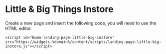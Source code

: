 # Little & Big Things Instore

Create a new page and insert the following code, you will need to use the HTML editor.

```
<script id="humm-landing-page-little-big-instore" src="https://widgets.%domain%/content/scripts/landing-page-little-big-instore.js"></script>
```

<br>
<script id="humm-landing-page-little-big-instore" src="https://widgets.%domain%/content/scripts/landing-page-little-big-instore.js"></script>

